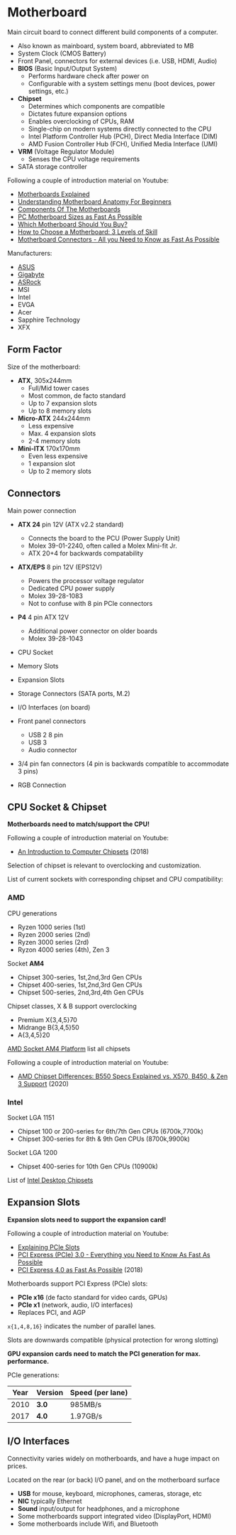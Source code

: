 # Motherboard

Main circuit board to connect different build components of a computer.

* Also known as mainboard, system board, abbreviated to MB
* System Clock (CMOS Battery)
* Front Panel, connectors for external devices (i.e. USB, HDMI, Audio)
* **BIOS** (Basic Input/Output System)
  - Performs hardware check after power on
  - Configurable with a system settings menu (boot devices, power settings, etc.)
* **Chipset**
  - Determines which components are compatible 
  - Dictates future expansion options
  - Enables overclocking of CPUs, RAM
  - Single-chip on modern systems directly connected to the CPU 
  - Intel Platform Controller Hub (PCH), Direct Media Interface (DIM)
  - AMD Fusion Controller Hub (FCH), Unified Media Interface (UMI)
* **VRM** (Voltage Regulator Module)
  - Senses the CPU voltage requirements
* SATA storage controller


Following a couple of introduction material on Youtube:

* [Motherboards Explained][mb2]
* [Understanding Motherboard Anatomy For Beginners][mb1]
* [Components Of The Motherboards][mb3]
* [PC Motherboard Sizes as Fast As Possible][mb4]
* [Which Motherboard Should You Buy?][mb5]
* [How to Choose a Motherboard: 3 Levels of Skill][mb6]
* [Motherboard Connectors - All you Need to Know as Fast As Possible][mb7]

Manufacturers:

* [ASUS][mf1]
* [Gigabyte][mf2]
* [ASRock][mf3]
* MSI
* Intel
* EVGA
* Acer
* Sapphire Technology
* XFX

## Form Factor

Size of the motherboard:

* **ATX**, 305x244mm
  - Full/Mid tower cases
  - Most common, de facto standard
  - Up to 7 expansion slots
  - Up to 8 memory slots
* **Micro-ATX** 244x244mm
  - Less expensive
  - Max. 4 expansion slots
  - 2-4 memory slots
* **Mini-ITX** 170x170mm
  - Even less expensive
  - 1 expansion slot
  - Up to 2 memory slots

## Connectors

Main power connection

* **ATX 24** pin 12V (ATX v2.2 standard)
  - Connects the board to the PCU (Power Supply Unit)
  - Molex 39-01-2240, often called a Molex Mini-fit Jr.
  - ATX 20+4 for backwards compatability
* **ATX/EPS** 8 pin 12V (EPS12V)
  - Powers the processor voltage regulator
  - Dedicated CPU power supply
  - Molex 39-28-1083
  - Not to confuse with 8 pin PCIe connectors
* **P4** 4 pin ATX 12V 
  - Additional power connector on older boards
  - Molex 39-28-1043

* CPU Socket
* Memory Slots
* Expansion Slots
* Storage Connectors (SATA ports, M.2)
* I/O Interfaces (on board)
* Front panel connectors
  - USB 2 8 pin
  - USB 3
  - Audio connector
* 3/4 pin fan connectors (4 pin is backwards compatible to accommodate 3 pins)
* RGB Connection

## CPU Socket & Chipset

**Motherboards need to match/support the CPU!**

Following a couple of introduction material on Youtube:

* [An Introduction to Computer Chipsets][cs1] (2018)

Selection of chipset is relevant to overclocking and customization.

List of current sockets with corresponding chipset and CPU compatibility:

### AMD

CPU generations

- Ryzen 1000 series (1st)
- Ryzen 2000 series (2nd)
- Ryzen 3000 series (2rd)
- Ryzon 4000 series (4th), Zen 3

Socket **AM4**

- Chipset 300-series, 1st,2nd,3rd Gen CPUs
- Chipset 400-series, 1st,2nd,3rd Gen CPUs
- Chipset 500-series, 2nd,3rd,4th Gen CPUs

Chipset classes, X & B support overclocking

* Premium X{3,4,5}70
* Midrange B{3,4,5}50
* A{3,4,5}20

[AMD Socket AM4 Platform][cs3] list all chipsets

Following a couple of introduction material on Youtube:

* [AMD Chipset Differences: B550 Specs Explained vs. X570, B450, & Zen 3
Support][cs4] (2020)

### Intel

Socket LGA 1151

- Chipset 100 or 200-series for 6th/7th Gen CPUs (6700k,7700k)
- Chipset 300-series for 8th & 9th Gen CPUs (8700k,9900k)

Socket LGA 1200

- Chipset 400-series for 10th Gen CPUs (10900k)

List of [Intel Desktop Chipsets][cs2]

## Expansion Slots

**Expansion slots need to support the expansion card!**

Following a couple of introduction material on Youtube:

* [Explaining PCIe Slots][es1]
* [PCI Express (PCIe) 3.0 - Everything you Need to Know As Fast As
  Possible][es2]
* [PCI Express 4.0 as Fast As Possible][es3] (2018)

Motherboards support PCI Express (PCIe) slots:

* **PCIe x16** (de facto standard for video cards, GPUs)
* **PCIe x1** (network, audio, I/O interfaces)
* Replaces PCI, and AGP

`x{1,4,8,16}` indicates the number of parallel lanes.

Slots are downwards compatible (physical protection for wrong slotting)

**GPU expansion cards need to match the PCI generation for max. performance.**

PCIe generations:

Year  | Version | Speed (per lane)
------|---------|-----------------
2010  | **3.0** | 985MB/s
2017  | **4.0** | 1.97GB/s


## I/O Interfaces

Connectivity varies widely on motherboards, and have a huge impact on prices.

Located on the rear (or back) I/O panel, and on the motherboard surface

- **USB** for mouse, keyboard, microphones, cameras, storage, etc
- **NIC** typically Ethernet
- **Sound** input/output for headphones, and a microphone
- Some motherboards support integrated video (DisplayPort, HDMI)
- Some motherboards include Wifi, and Bluetooth

[cs1]: https://www.youtube.com/watch?v=5mCJ3uGNTAw
[cs2]: https://www.intel.com/content/www/us/en/products/chipsets/desktop-chipsets.html
[cs3]: https://www.amd.com/en/products/chipsets-am4
[cs4]: https://www.youtube.com/watch?v=qfTPLF8OKK4
[es1]: https://www.youtube.com/watch?v=PrXwe21biJo
[es2]: https://www.youtube.com/watch?v=LSSHuMHbCWo
[es3]: https://www.youtube.com/watch?v=aXMJeozEl4A
[mb1]: https://www.youtube.com/watch?v=Cs8I4-jmUJw
[mb2]: https://www.youtube.com/watch?v=b2pd3Y6aBag
[mb3]: https://www.youtube.com/watch?v=PAqB2cb5hSg
[mb4]: https://www.youtube.com/watch?v=Tbeh1eRDmsk
[mb5]: https://www.youtube.com/watch?v=0xZc7YryJ0U
[mb6]: https://www.youtube.com/watch?v=lP-pinlU-Ko
[mb7]: https://www.youtube.com/watch?v=csqnK_CwKrQ

[mf1]: https://www.asus.com/Motherboards
[mf2]: https://www.gigabyte.com/Motherboard
[mf3]: https://www.asrock.com/mb/index.asp
